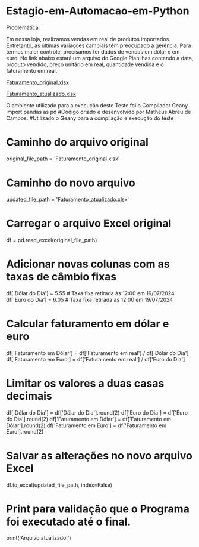 # Estagio-em-Automacao-em-Python

Problemática:

Em nossa loja, realizamos vendas em real de produtos importados. Entretanto, as últimas variações cambiais têm preocupado a gerência. Para termos maior controle, precisamos ter dados de vendas em dólar e em euro. No link abaixo estará um arquivo do Google Planilhas contendo a data, produto vendido, preço unitário em real, quantidade vendida e o faturamento em real.

[Faturamento_original.xlsx](https://github.com/user-attachments/files/16314866/Faturamento_original.xlsx)

[Faturamento_atualizado.xlsx](https://github.com/user-attachments/files/16314869/Faturamento_atualizado.xlsx)

O ambiente utilizado para a execução deste Teste foi o Compilador Geany.
import pandas as pd
#Código criado e desenvolvido por Matheus Abreu de Campos.
#Utilizado o Geany para a compilação e execução do teste

# Caminho do arquivo original
original_file_path = 'Faturamento_original.xlsx'
# Caminho do novo arquivo
updated_file_path = 'Faturamento_atualizado.xlsx'

# Carregar o arquivo Excel original
df = pd.read_excel(original_file_path)

# Adicionar novas colunas com as taxas de câmbio fixas
df['Dólar do Dia'] = 5.55  # Taxa fixa retirada às 12:00 em 19/07/2024
df['Euro do Dia'] = 6.05  # Taxa fixa retirada às 12:00 em 19/07/2024

# Calcular faturamento em dólar e euro
df['Faturamento em Dólar'] = df['Faturamento em real'] / df['Dólar do Dia']
df['Faturamento em Euro'] = df['Faturamento em real'] / df['Euro do Dia']

# Limitar os valores a duas casas decimais
df['Dólar do Dia'] = df['Dólar do Dia'].round(2)
df['Euro do Dia'] = df['Euro do Dia'].round(2)
df['Faturamento em Dólar'] = df['Faturamento em Dólar'].round(2)
df['Faturamento em Euro'] = df['Faturamento em Euro'].round(2)

# Salvar as alterações no novo arquivo Excel
df.to_excel(updated_file_path, index=False)

# Print para validação que o Programa foi executado até o final.
print('Arquivo atualizado!')

